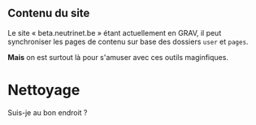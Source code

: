 Contenu du site
---------------

Le site « beta.neutrinet.be » étant actuellement en GRAV, il peut synchroniser les pages de contenu sur base des dossiers `user` et `pages`.

**Mais** on est surtout là pour s'amuser avec ces outils maginfiques.

Nettoyage
=========

Suis-je au bon endroit ?

